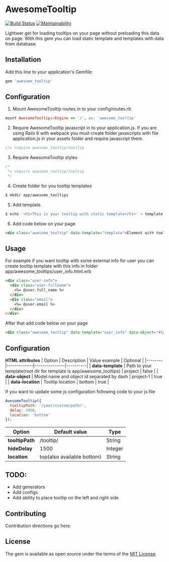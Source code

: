 # AwesomeTooltip
[![Build Status](https://travis-ci.com/BogdanBusko/awesome_tooltip.svg?branch=master)](https://travis-ci.com/BogdanBusko/awesome_tooltip)
[![Maintainability](https://api.codeclimate.com/v1/badges/13a8f6106b17b50e9943/maintainability)](https://codeclimate.com/github/BogdanBusko/awesome_tooltip/maintainability)

Lightwer get for loading tooltips on your page without preloading this data on page. With this gem you can load static template and templates with data from database.

## Installation
Add this line to your application's Gemfile:

```ruby
gem 'awesome_tooltip'
```

## Configuration

1. Mount AwesomeTooltip routes in to your config/routes.rb
```ruby
mount AwesomeTooltip::Engine => '/', as: 'awesome_tooltip'
```

2. Require AwesomeTooltip javascript in to your application.js. If you are using Rails 6 with webpack you must create folder javascripts with file application.js in your assets folder and require javascript there.
```javascript
//= require awesome_tooltip/tootlip
```

3. Require AwesomeTooltip styles
```css
/*
 *= require awesome_tooltip/tooltip
 */
```

4. Create folder for you tooltip templates
```bash
$ mkdir app/awesome_tooltips
```

5. Add template.
```bash
$ echo '<h1>This is your tooltip with static template</h1>' > template.html.erb
```

6. Add code below on your page
```html
<div class="awesome_tooltip" data-template="template">Element with tooltip</div>
```

## Usage
For example if you want tooltip with some external info for user you can create tooltip template with this info in folder app/awesome_tooltips/user_info.html.erb
```html
<div class="user-info">
  <div class="user-fullname">
    <%= @user.full_name %>
  </div>
  <div class="email">
    <%= @user.email %>
  </div>
</div>
``` 

After that add code below on your page
```html
<div class="awesome_tooltip" data-template="user_info" data-object="#{@user.class.downcase}-#{@user.id}"><%= @user.full_name %></div>
```

## Configuration
**HTML attributes**
| Option | Description | Value example | Optional |
|--------|-------------|---------------|----------|
| **data-template** | Path to your template(root dir for template is app/awesome_tooltips) | project | false |
| **data-object** | Model name and object id separated by dash | project-1 | true |
| **data-location** | Tooltip location | bottom | true |

If you want to update some js configuration following code to your js file
```javascript
AwesomeTooltip({
  tooltipPath: '/your/custom/path/',
  delay: 2000,
  location: 'bottom'
});
```

| Option | Default value | Type |
|--------|---------------|------|
| **tooltipPath** | /tooltip/ | String |
| **hideDelay** | 1500 | Integer |
| **location** | top(also available bottom) | String | 

## TODO:
  - Add generators
  - Add configs
  - Add ability to place tooltip on the left and right side

## Contributing
Contribution directions go here.

## License
The gem is available as open source under the terms of the [MIT License](https://opensource.org/licenses/MIT).
